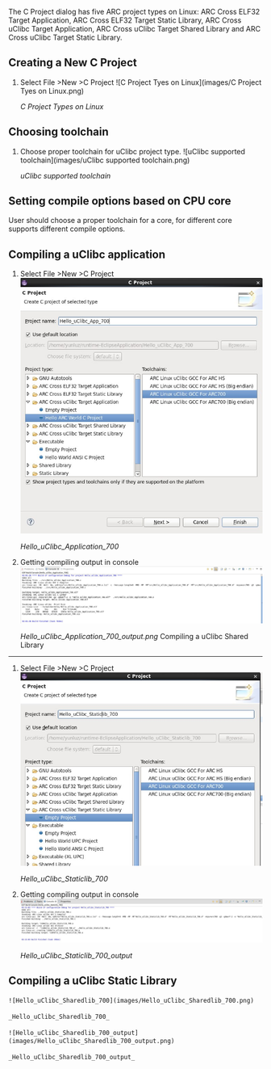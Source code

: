 The C Project dialog has five ARC project types on Linux:  ARC Cross ELF32
Target Application, ARC Cross ELF32 Target Static Library,   ARC Cross uClibc
Target Application, ARC Cross uClibc Target Shared Library and ARC Cross uClibc
Target Static Library.


Creating a New C Project
------------------------

1. Select File >New >C Project
    ![C Project Tyes on Linux](images/C Project Tyes on Linux.png)

    _C Project Types on Linux_


Choosing toolchain
------------------

1. Choose proper toolchain for uClibc project type.
    ![uClibc supported toolchain](images/uClibc supported toolchain.png)

    _uClibc supported toolchain_


Setting compile options based on CPU core
-----------------------------------------
User should choose a proper toolchain for a core, for different core supports different compile options.

Compiling a uClibc application
------------------------------
1. Select File >New >C Project
    ![Hello_uClibc_Application_700](images/Hello_uClibc_Application_700.png)

    _Hello_uClibc_Application_700_
2. Getting compiling output in console
    ![Hello_uClibc_Application_700_output](images/Hello_uClibc_Application_700_output.png)

    _Hello_uClibc_Application_700_output.png_
Compiling a uClibc Shared Library
---------------------------------
1. Select File >New >C Project
    ![Hello_uClibc_Staticlib_700](images/Hello_uClibc_Staticlib_700.png)

    _Hello_uClibc_Staticlib_700_
2. Getting compiling output in console
    ![Hello_uClibc_Staticlib_700_output](images/Hello_uClibc_Staticlib_700_output.png)

    _Hello_uClibc_Staticlib_700_output_

Compiling a uClibc Static Library
---------------------------------
    ![Hello_uClibc_Sharedlib_700](images/Hello_uClibc_Sharedlib_700.png)

    _Hello_uClibc_Sharedlib_700_

    ![Hello_uClibc_Sharedlib_700_output](images/Hello_uClibc_Sharedlib_700_output.png)

    _Hello_uClibc_Sharedlib_700_output_
